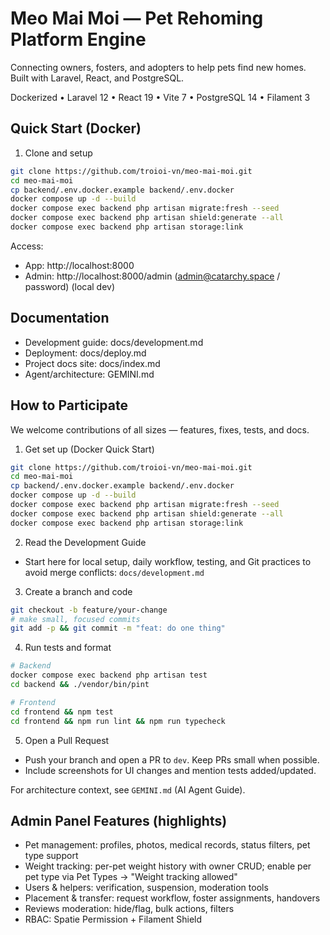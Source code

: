 # Meo Mai Moi — Pet Rehoming Platform Engine

Connecting owners, fosters, and adopters to help pets find new homes. Built with Laravel, React, and PostgreSQL.

Dockerized • Laravel 12 • React 19 • Vite 7 • PostgreSQL 14 • Filament 3

## Quick Start (Docker)

1) Clone and setup
```bash
git clone https://github.com/troioi-vn/meo-mai-moi.git
cd meo-mai-moi
cp backend/.env.docker.example backend/.env.docker
docker compose up -d --build
docker compose exec backend php artisan migrate:fresh --seed
docker compose exec backend php artisan shield:generate --all
docker compose exec backend php artisan storage:link
```

Access:
- App: http://localhost:8000
- Admin: http://localhost:8000/admin (admin@catarchy.space / password) (local dev)

## Documentation

- Development guide: docs/development.md
- Deployment: docs/deploy.md
- Project docs site: docs/index.md
- Agent/architecture: GEMINI.md

## How to Participate

We welcome contributions of all sizes — features, fixes, tests, and docs.

1) Get set up (Docker Quick Start)
```bash
git clone https://github.com/troioi-vn/meo-mai-moi.git
cd meo-mai-moi
cp backend/.env.docker.example backend/.env.docker
docker compose up -d --build
docker compose exec backend php artisan migrate:fresh --seed
docker compose exec backend php artisan shield:generate --all
docker compose exec backend php artisan storage:link
```

2) Read the Development Guide
- Start here for local setup, daily workflow, testing, and Git practices to avoid merge conflicts: `docs/development.md`

3) Create a branch and code
```bash
git checkout -b feature/your-change
# make small, focused commits
git add -p && git commit -m "feat: do one thing"
```

4) Run tests and format
```bash
# Backend
docker compose exec backend php artisan test
cd backend && ./vendor/bin/pint

# Frontend
cd frontend && npm test
cd frontend && npm run lint && npm run typecheck
```

5) Open a Pull Request
- Push your branch and open a PR to `dev`. Keep PRs small when possible.
- Include screenshots for UI changes and mention tests added/updated.

For architecture context, see `GEMINI.md` (AI Agent Guide).

## Admin Panel Features (highlights)

- Pet management: profiles, photos, medical records, status filters, pet type support
- Weight tracking: per-pet weight history with owner CRUD; enable per pet type via Pet Types → "Weight tracking allowed"
- Users & helpers: verification, suspension, moderation tools
- Placement & transfer: request workflow, foster assignments, handovers
- Reviews moderation: hide/flag, bulk actions, filters
- RBAC: Spatie Permission + Filament Shield